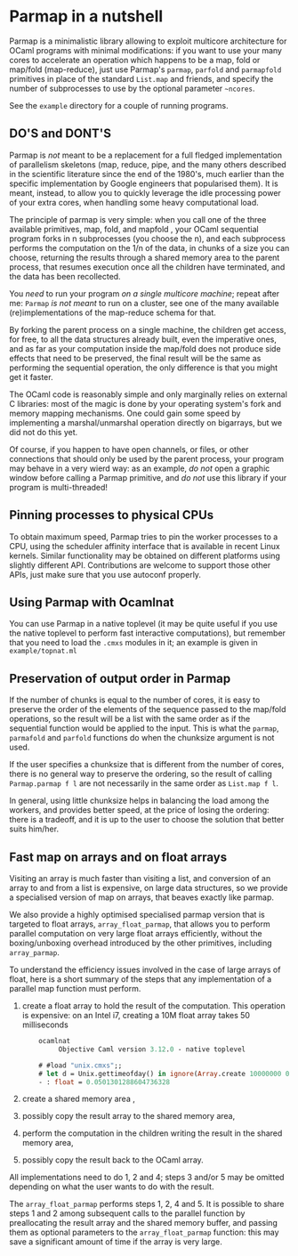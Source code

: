 # Parmap in a nutshell

Parmap is a minimalistic library allowing  to exploit multicore architecture for
OCaml programs with minimal modifications: if you want to use your many cores to
accelerate an   operation  which  happens   to be   a  map,  fold    or map/fold
(map-reduce),  just use  Parmap's  `parmap`, `parfold`  and `parmapfold` primitives in
place  of the standard   `List.map`   and friends,  and  specify  the  number   of
subprocesses to use by the optional parameter `~ncores`.

See the `example` directory for a couple of running programs.

## DO'S and DONT'S

Parmap is *not*  meant to be a replacement  for a full fledged implementation of
parallelism skeletons  (map, reduce, pipe, and the  many others described in the
scientific literature   since the end   of the  1980's,   much earlier  than the
specific   implementation by Google   engineers  that popularised them).  It  is
meant,  instead, to allow you to  quickly leverage the  idle processing power of
your extra cores, when handling some heavy computational load.

The principle of parmap is very simple: when you call one of the three available
primitives, map, fold, and  mapfold , your OCaml  sequential program forks  in n
subprocesses (you choose the n), and each subprocess performs the computation on
the 1/n of the data, in chunks  of a size you  can choose, returning the results
through a shared memory area to the  parent process, that resumes execution once
all the children have terminated, and the data has been recollected.

You *need*  to run your  program *on a single multicore  machine*;  repeat after me:
`Parmap`  _is   not meant_ to   run  on a cluster,  see   one of the  many available
(re)implementations of the map-reduce schema for that.

By forking the parent process  on a single machine, the children get access, for
free, to all the data structures already built, even the imperative ones, and as
far as your computation  inside the map/fold  does not produce side effects that
need  to be  preserved, the  final result will   be the same  as  performing the
sequential operation, the only difference is that you might get it faster.

The OCaml  code is reasonably  simple and  only marginally relies  on external C
libraries: most of the magic is done by your operating  system's fork and memory
mapping   mechanisms.    One    could gain  some      speed  by implementing   a
marshal/unmarshal operation directly on bigarrays, but we did not do this yet.

Of course, if you happen  to have open  channels, or files, or other connections
that should only be  used by the parent  process, your program  may behave in  a
very wierd way: as an example, *do  not* open a  graphic window before calling a
Parmap primitive, and   *do   not*  use  this  library   if  your  program    is
multi-threaded!

## Pinning processes to physical CPUs

To obtain maximum  speed,  Parmap tries to  pin  the worker processes to  a CPU,
using  the scheduler  affinity  interface  that is  available   in recent  Linux
kernels.   Similar functionality may be  obtained  on different platforms  using
slightly different API. Contributions  are welcome to  support those other APIs,
just make sure that you use autoconf properly.

## Using Parmap with Ocamlnat

You can use Parmap in a native toplevel  (it may be quite useful  if you use the
native toplevel to perform fast interactive computations), but remember that you
need to load the `.cmxs` modules in it; an example is given in `example/topnat.ml`

## Preservation of output order in Parmap

If the number of chunks is equal to the number of cores, it is easy to preserve
the order of the elements of the sequence passed to the map/fold operations, so
the result will be a list with the same order as if the sequential function would
be applied to the input. This is what the `parmap`, `parmafold` and `parfold` functions
do when the chunksize argument is not used.

If the user specifies a chunksize that is different from the number of cores,
there is no general way to preserve the ordering, so the result of calling
`Parmap.parmap f l` are not necessarily in the same order as `List.map f l`.

In general, using little chunksize helps in balancing the load among the workers,
and provides better speed, at the price of losing the ordering: there is a
tradeoff, and it is up to the user to choose the solution that better suits him/her.

## Fast map on arrays and on float arrays

Visiting an array is much faster than visiting a list, and conversion of an array
to and from a list is expensive, on large data structures, so we provide a specialised
version of map on arrays, that beaves exactly like parmap.

We also provide a highly optimised specialised parmap version that is targeted
to float arrays, `array_float_parmap`, that allows you to perform parallel
computation on very large float arrays efficiently, without the boxing/unboxing
overhead introduced by the other primitives, including `array_parmap`.

To understand the efficiency issues involved in the case of large arrays of float,
here is a short summary of the steps that any implementation of a parallel map
function must perform.

 1. create a float array to hold the result of the computation.
    This operation is expensive: on an Intel i7, creating a 10M float array
    takes 50 milliseconds
    ```ocaml
        ocamlnat
             Objective Caml version 3.12.0 - native toplevel

        # #load "unix.cmxs";;
        # let d = Unix.gettimeofday() in ignore(Array.create 10000000 0.); Unix.gettimeofday() -. d;;
        - : float = 0.0501301288604736328
    ```

 2. create a shared memory area ,

 3. possibly copy the result array to the shared memory area,

 4. perform the computation in the children writing the result in the shared memory area,

 5. possibly copy the result back to the OCaml array.

All implementations need to do 1, 2 and 4; steps 3 and/or 5 may be omitted depending on
what the user wants to do with the result.

The `array_float_parmap` performs steps 1, 2, 4 and 5. It is possible to share steps
1 and 2 among subsequent calls to the parallel function by preallocating the result
array and the shared memory buffer, and passing them as optional parameters to the
`array_float_parmap` function: this may save a significant amount of time if the
array is very large.
